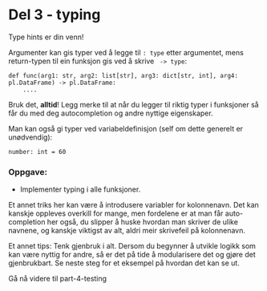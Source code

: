 # Del 3 - typing

Type hints er din venn!

Argumenter kan gis typer ved å legge til `: type` etter argumentet, mens return-typen til ein funksjon gis ved å skrive ` -> type`:

```
def func(arg1: str, arg2: list[str], arg3: dict[str, int], arg4: pl.DataFrame) -> pl.DataFrame:
    ....
```

Bruk det, **alltid**! Legg merke til at når du legger til riktig typer i funksjoner så får du med deg autocompletion og andre nyttige eigenskaper.

Man kan også gi typer ved variabeldefinisjon (self om dette generelt er unødvendig):

```
number: int = 60
```

### Oppgave:

- Implementer typing i alle funksjoner.

Et annet triks her kan være å introdusere variabler for kolonnenavn. Det kan kanskje oppleves overkill for mange, men fordelene er at man får auto-completion her også, du slipper å huske hvordan man skriver de ulike navnene, og kanskje viktigst av alt, aldri meir skrivefeil på kolonnenavn. 

Et annet tips: Tenk gjenbruk i alt. Dersom du begynner å utvikle logikk som kan være nyttig for andre, så er det på tide å modularisere det og gjøre det gjenbrukbart. Se neste steg for et eksempel på hvordan det kan se ut.

Gå nå videre til part-4-testing
